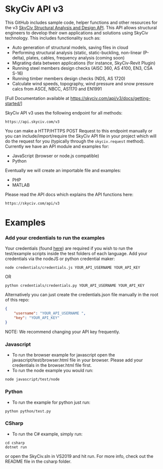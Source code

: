 # SkyCiv API v3

This GitHub includes sample code, helper functions and other resources for the v3 [SkyCiv Structural Analysis and Design API](https://skyciv.com/structural-analysis-design-api/). This API allows structural engineers to develop their own applications and solutions using SkyCiv technology. This includes functionality such as:

* Auto generation of structural models, saving files in cloud
* Performing structural analysis (static, static-buckling, non-linear (P-delta), plates, cables, frequency analysis (coming soon)
* Migrating data between applications (for instance, SkyCiv-Revit Plugin)
* Running steel members design checks (AISC 360, AS 4100, EN3, CSA S-16)
* Running timber members design checks (NDS, AS 1720)
* Calculate wind speeds, topography, wind pressure and snow pressure calcs from ASCE, NBCC, AS1170 and EN1991

[Full Documentation available at https://skyciv.com/api/v3/docs/getting-started/]

SkyCiv API v3 uses the following endpoint for all methods:
```
https://api.skyciv.com/v3
```

You can make a HTTP/HTTPS POST Request to this endpoint manually or you can include/import/require the SkyCiv API file in your project which will do the request for you (typically through the `skyciv.request` method). Currently we have an API module and examples for:
* JavaScript (browser or node.js compatible)
* Python

Eventually we will create an importable file and examples:
* PHP
* MATLAB

Please read the API docs which explains the API functions here:
```
https://skyciv.com/api/v3
```

# Examples

### Add your credentials to run the examples
Your credentials (found [here](https://platform.skyciv.com/account/api)) are required if you wish to run the test/example scripts inside the test folders of each language. Add your credentials via the nodeJS or python credential maker:
```
node credentials/credentials.js YOUR_API_USERNAME YOUR_API_KEY
```
OR
```
python credentials/credentials.py YOUR_API_USERNAME YOUR_API_KEY
```

Alternatively you can just create the credentials.json file manually in the root of this repo:
```json
{
	"username": "YOUR_API_USERNAME ",
	"key": "YOUR_API_KEY"
}
```

NOTE: We recommend changing your API key frequently.

### Javascript
* To run the browser example for javascript open the javascript/test/browser.html file in your browser. Please add your credentials in the browser.html file first.
* To run the node example you would run:
```
node javascript/test/node
```

### Python
* To run the example for python just run:
```
python python/test.py
```

### CSharp
* To run the C# example, simply run:
```
cd csharp
dotnet run
```
or open the SkyCiv.sln in VS2019 and hit run. For more info, check out the README file in the csharp folder.
